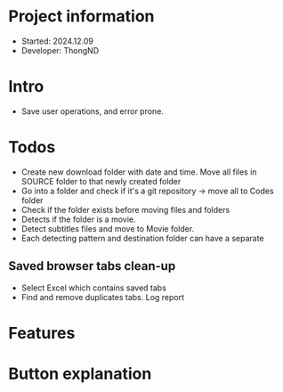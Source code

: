 # Project information
- Started: 2024.12.09
- Developer: ThongND
# Intro
+ Save user operations, and error prone.
# Todos
- Create new download folder with date and time. Move all files in SOURCE folder to that newly created folder
- Go into a folder and check if it's a git repository -> move all to Codes folder
- Check if the folder exists before moving files and folders
- Detects if the folder is a movie. 
- Detect subtitles files and move to Movie folder.
- Each detecting pattern and destination folder can have a separate 

## Saved browser tabs clean-up
- Select Excel which contains saved tabs
- Find and remove duplicates tabs. Log report
# Features

# Button explanation